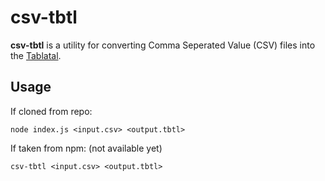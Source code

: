 csv-tbtl
=========

**csv-tbtl** is a utility for converting Comma Seperated Value (CSV) files into the
[Tablatal](https://wiki.xxiivv.com/#tablatal).

Usage
-------

If cloned from repo:

`node index.js <input.csv> <output.tbtl>`

If taken from npm: (not available yet)

`csv-tbtl <input.csv> <output.tbtl>`